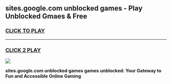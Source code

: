 
## sites.google.com unblocked games - Play Unblocked Gmaes & Free
<h3>
<a href="https://news.freeplayer.one?title=sites.google.com_unblocked_games&ref=23F">CLICK TO PLAY</a></h3>
<hr>

<h3>
<a href="https://news.freeplayer.one?title=sites.google.com_unblocked_games&ref=23F">CLICK 2 PLAY</a>
  
</h3>

<a href="https://news.freeplayer.one?title=sites.google.com_unblocked_games&ref=23F/"><img src="https://clearcache.store/games.png"></a>


**sites.google.com unblocked games games unblocked: Your Gateway to Fun and Accessible Online Gaming**
